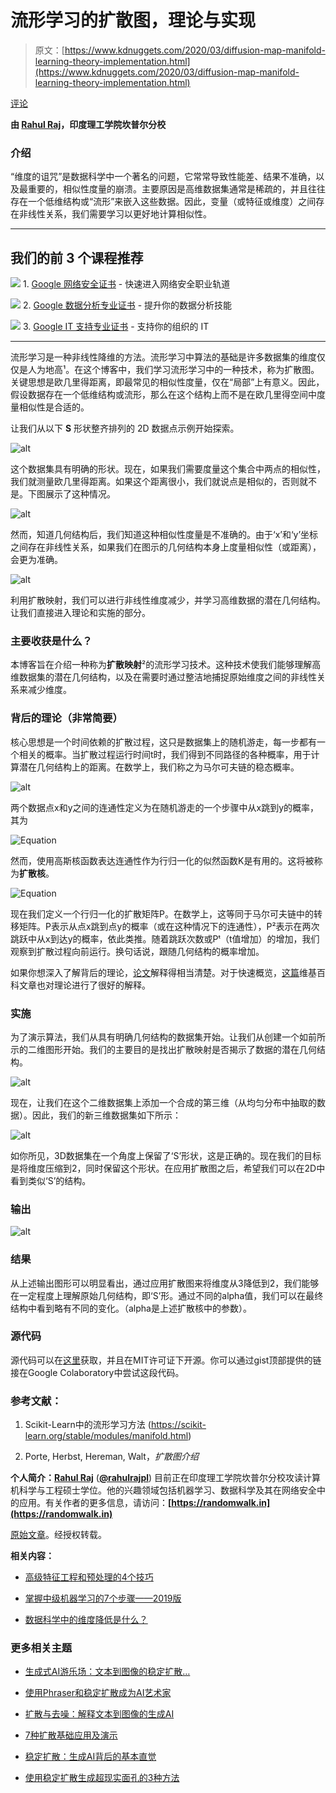 # 流形学习的扩散图，理论与实现

> 原文：[https://www.kdnuggets.com/2020/03/diffusion-map-manifold-learning-theory-implementation.html](https://www.kdnuggets.com/2020/03/diffusion-map-manifold-learning-theory-implementation.html)

[评论](#comments)

**由 [Rahul Raj](https://randomwalk.in)，印度理工学院坎普尔分校**

### 介绍

“维度的诅咒”是数据科学中一个著名的问题，它常常导致性能差、结果不准确，以及最重要的，相似性度量的崩溃。主要原因是高维数据集通常是稀疏的，并且往往存在一个低维结构或“流形”来嵌入这些数据。因此，变量（或特征或维度）之间存在非线性关系，我们需要学习以更好地计算相似性。

* * *

## 我们的前 3 个课程推荐

![](../Images/0244c01ba9267c002ef39d4907e0b8fb.png) 1\. [Google 网络安全证书](https://www.kdnuggets.com/google-cybersecurity) - 快速进入网络安全职业轨道

![](../Images/e225c49c3c91745821c8c0368bf04711.png) 2\. [Google 数据分析专业证书](https://www.kdnuggets.com/google-data-analytics) - 提升你的数据分析技能

![](../Images/0244c01ba9267c002ef39d4907e0b8fb.png) 3\. [Google IT 支持专业证书](https://www.kdnuggets.com/google-itsupport) - 支持你的组织的 IT

* * *

流形学习是一种非线性降维的方法。流形学习中算法的基础是许多数据集的维度仅仅是人为地高¹。在这个博客中，我们学习流形学习中的一种技术，称为扩散图。关键思想是欧几里得距离，即最常见的相似性度量，仅在“局部”上有意义。因此，假设数据存在一个低维结构或流形，那么在这个结构上而不是在欧几里得空间中度量相似性是合适的。

让我们从以下 **S** 形状整齐排列的 2D 数据点示例开始探索。

![alt](../Images/50288a3fb0963cff7205af177fd02cab.png)

这个数据集具有明确的形状。现在，如果我们需要度量这个集合中两点的相似性，我们就测量欧几里得距离。如果这个距离很小，我们就说点是相似的，否则就不是。下图展示了这种情况。

![alt](../Images/46b1f89c723e1d052a6d9a78b04e3107.png)

然而，知道几何结构后，我们知道这种相似性度量是不准确的。由于‘x’和‘y’坐标之间存在非线性关系，如果我们在图示的几何结构本身上度量相似性（或距离），会更为准确。

![alt](../Images/8f0caf1bcaf021a1c7a22b86b2ace876.png)

利用扩散映射，我们可以进行非线性维度减少，并学习高维数据的潜在几何结构。让我们直接进入理论和实施的部分。

### 主要收获是什么？

本博客旨在介绍一种称为**扩散映射**²的流形学习技术。这种技术使我们能够理解高维数据集的潜在几何结构，以及在需要时通过整洁地捕捉原始维度之间的非线性关系来减少维度。

### 背后的理论（非常简要）

核心思想是一个时间依赖的扩散过程，这只是数据集上的随机游走，每一步都有一个相关的概率。当扩散过程运行时间t时，我们得到不同路径的各种概率，用于计算潜在几何结构上的距离。在数学上，我们称之为马尔可夫链的稳态概率。

![alt](../Images/5fee970a0b7519d60665416cdf94c65c.png)

两个数据点x和y之间的连通性定义为在随机游走的一个步骤中从x跳到y的概率，其为

![Equation](../Images/9fd609a3923aa64072013c1b281bb5e1.png)

然而，使用高斯核函数表达连通性作为行归一化的似然函数K是有用的。这将被称为**扩散核**。

![Equation](../Images/b9f427b46dffb629be7b5d29599d85fa.png)

现在我们定义一个行归一化的扩散矩阵P。在数学上，这等同于马尔可夫链中的转移矩阵。P表示从点x跳到点y的概率（或在这种情况下的连通性），P²表示在两次跳跃中从x到达y的概率，依此类推。随着跳跃次数或Pᵗ（t值增加）的增加，我们观察到扩散过程向前运行。换句话说，跟随几何结构的概率增加。

如果你想深入了解背后的理论，[论文](https://inside.mines.edu/~whereman/talks/delaPorte-Herbst-Hereman-vanderWalt-DiffusionMaps-PRASA2008.pdf)解释得相当清楚。对于快速概览，[这篇](https://en.wikipedia.org/wiki/Diffusion_map)维基百科文章也对理论进行了很好的解释。

### 实施

为了演示算法，我们从具有明确几何结构的数据集开始。让我们从创建一个如前所示的二维图形开始。我们的主要目的是找出扩散映射是否揭示了数据的潜在几何结构。

![alt](../Images/50288a3fb0963cff7205af177fd02cab.png)

现在，让我们在这个二维数据集上添加一个合成的第三维（从均匀分布中抽取的数据）。因此，我们的新三维数据集如下所示：

![alt](../Images/6d5db19bd974ce6dab18d154de4f268b.png)

如你所见，3D数据集在一个角度上保留了‘S’形状，这是正确的。现在我们的目标是将维度压缩到2，同时保留这个形状。在应用扩散图之后，希望我们可以在2D中看到类似‘S’的结构。

### 输出

![alt](../Images/ed9ce1e228008f1fdb4ab3e9fc3e9c99.png)

### 结果

从上述输出图形可以明显看出，通过应用扩散图来将维度从3降低到2，我们能够在一定程度上理解原始几何结构，即‘S’形。通过不同的alpha值，我们可以在最终结构中看到略有不同的变化。（alpha是上述扩散核中的参数）。

### 源代码

源代码可以在[这里](https://gist.github.com/rahulrajpl/36a5724d0c261b915292182b1d741393)获取，并且在MIT许可证下开源。你可以通过gist顶部提供的链接在Google Colaboratory中尝试这段代码。

### 参考文献：

1.  Scikit-Learn中的流形学习方法 (https://scikit-learn.org/stable/modules/manifold.html)

1.  Porte, Herbst, Hereman, Walt，*扩散图介绍*

**个人简介：[Rahul Raj](https://www.linkedin.com/in/rahul-r-909409184/)** (**[@rahulrajpl](https://twitter.com/rahulrajpl)**) 目前正在印度理工学院坎普尔分校攻读计算机科学与工程硕士学位。他的兴趣领域包括机器学习、数据科学及其在网络安全中的应用。有关作者的更多信息，请访问：**[https://randomwalk.in](https://randomwalk.in)**

[原始文章](https://randomwalk.in/python/ml/2020/03/14/Diffusion-Map.html)。经授权转载。

**相关内容：**

+   [高级特征工程和预处理的4个技巧](/2019/08/4-tips-advanced-feature-engineering-preprocessing.html)

+   [掌握中级机器学习的7个步骤——2019版](/2019/06/7-steps-mastering-intermediate-machine-learning-python.html)

+   [数据科学中的维度降低是什么？](/2019/01/dimension-reduction-data-science.html)

### 更多相关主题

+   [生成式AI游乐场：文本到图像的稳定扩散…](https://www.kdnuggets.com/2024/02/intel-generative-ai-playground-text-to-image-stable-diffusion)

+   [使用Phraser和稳定扩散成为AI艺术家](https://www.kdnuggets.com/2022/09/become-ai-artist-phraser-stable-diffusion.html)

+   [扩散与去噪：解释文本到图像的生成AI](https://www.kdnuggets.com/diffusion-and-denoising-explaining-text-to-image-generative-ai)

+   [7种扩散基础应用及演示](https://www.kdnuggets.com/2022/10/top-7-diffusionbased-applications-demos.html)

+   [稳定扩散：生成AI背后的基本直觉](https://www.kdnuggets.com/2023/06/stable-diffusion-basic-intuition-behind-generative-ai.html)

+   [使用稳定扩散生成超现实面孔的3种方法](https://www.kdnuggets.com/3-ways-to-generate-hyper-realistic-faces-using-stable-diffusion)
